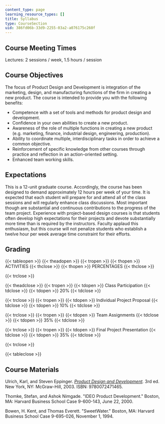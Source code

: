 ```yaml
---
content_type: page
learning_resource_types: []
title: Syllabus
type: CourseSection
uid: 386fd06b-33d9-2255-03a2-a076175c260f
---
```


Course Meeting Times
--------------------

Lectures: 2 sessions / week, 1.5 hours / session

Course Objectives
-----------------

The focus of Product Design and Development is integration of the marketing, design, and manufacturing functions of the firm in creating a new product. The course is intended to provide you with the following benefits:

*   Competence with a set of tools and methods for product design and development.
*   Confidence in your own abilities to create a new product.
*   Awareness of the role of multiple functions in creating a new product (e.g. marketing, finance, industrial design, engineering, production).
*   Ability to coordinate multiple, interdisciplinary tasks in order to achieve a common objective.
*   Reinforcement of specific knowledge from other courses through practice and reflection in an action-oriented setting.
*   Enhanced team working skills.

Expectations
------------

This is a 12-unit graduate course. Accordingly, the course has been designed to demand approximately 12 hours per week of your time. It is expected that each student will prepare for and attend all of the class sessions and will regularly enhance class discussions. Most important though are substantial and continuous contributions to the progress of the team project. Experience with project-based design courses is that students often develop high expectations for their projects and devote substantially more time than is required by the instructors. Faculty applaud this enthusiasm, but this course will not penalize students who establish a twelve hour per week average time constraint for their efforts.

Grading
-------

{{< tableopen >}}
{{< theadopen >}}
{{< tropen >}}
{{< thopen >}}
ACTIVITIES
{{< thclose >}}
{{< thopen >}}
PERCENTAGES
{{< thclose >}}

{{< trclose >}}

{{< theadclose >}}
{{< tropen >}}
{{< tdopen >}}
Class Participation
{{< tdclose >}}
{{< tdopen >}}
20%
{{< tdclose >}}

{{< trclose >}}
{{< tropen >}}
{{< tdopen >}}
Individual Project Proposal
{{< tdclose >}}
{{< tdopen >}}
10%
{{< tdclose >}}

{{< trclose >}}
{{< tropen >}}
{{< tdopen >}}
Team Assignments
{{< tdclose >}}
{{< tdopen >}}
35%
{{< tdclose >}}

{{< trclose >}}
{{< tropen >}}
{{< tdopen >}}
Final Project Presentation
{{< tdclose >}}
{{< tdopen >}}
35%
{{< tdclose >}}

{{< trclose >}}

{{< tableclose >}}

Course Materials
----------------

Ulrich, Karl, and Steven Eppinger. [_Product Design and Development_](http://www.ulrich-eppinger.net/)_._ 3rd ed. New York, NY: McGraw-Hill, 2003. ISBN: 9780072471465.

Thomke, Stefan, and Ashok Nimgade. "IDEO Product Development." Boston, MA: Harvard Business School Case 9-600-143, June 22, 2000.

Bowen, H. Kent, and Thomas Everett. "SweetWater." Boston, MA: Harvard Business School Case 9-695-026, November 1, 1994.
